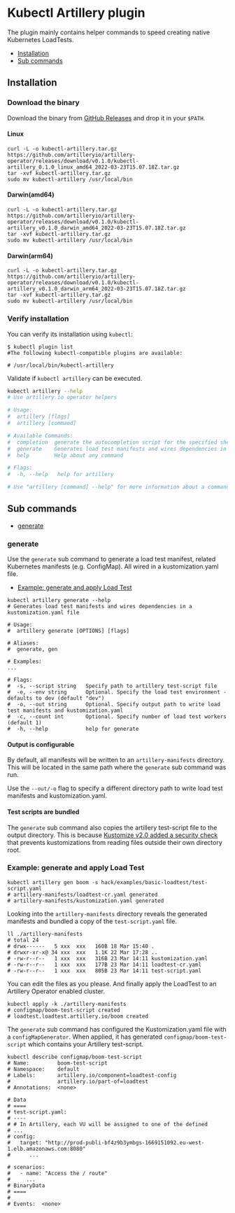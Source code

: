 # Kubectl Artillery plugin

The plugin mainly contains helper commands to speed creating native Kubernetes LoadTests.

- [Installation](#installation)
- [Sub commands](#sub-commands)

## Installation

### Download the binary

Download the binary from [GitHub Releases](https://github.com/artilleryio/artillery-operator/releases) and drop it in
your `$PATH`.

#### Linux

```shell
curl -L -o kubectl-artillery.tar.gz https://github.com/artilleryio/artillery-operator/releases/download/v0.1.0/kubectl-artillery_0.1.0_linux_amd64_2022-03-23T15.07.18Z.tar.gz
tar -xvf kubectl-artillery.tar.gz
sudo mv kubectl-artillery /usr/local/bin
```

#### Darwin(amd64)

```shell
curl -L -o kubectl-artillery.tar.gz https://github.com/artilleryio/artillery-operator/releases/download/v0.1.0/kubectl-artillery_v0.1.0_darwin_amd64_2022-03-23T15.07.18Z.tar.gz
tar -xvf kubectl-artillery.tar.gz
sudo mv kubectl-artillery /usr/local/bin
```

#### Darwin(arm64)

```shell
curl -L -o kubectl-artillery.tar.gz https://github.com/artilleryio/artillery-operator/releases/download/v0.1.0/kubectl-artillery_v0.1.0_darwin_arm64_2022-03-23T15.07.18Z.tar.gz
tar -xvf kubectl-artillery.tar.gz
sudo mv kubectl-artillery /usr/local/bin
```

### Verify installation

You can verify its installation using `kubectl`:

```shell
$ kubectl plugin list
#The following kubectl-compatible plugins are available:

# /usr/local/bin/kubectl-artillery
```

Validate if `kubectl artillery` can be executed.

```bash
kubectl artillery --help
# Use artillery.io operator helpers

# Usage:
#  artillery [flags]
#  artillery [command]

# Available Commands:
#  completion  generate the autocompletion script for the specified shell
#  generate    Generates load test manifests and wires dependencies in a kustomization.yaml file
#  help        Help about any command

# Flags:
#  -h, --help   help for artillery

# Use "artillery [command] --help" for more information about a command.
```

## Sub commands

- [generate](#generate-load-tests)

### generate

Use the `generate` sub command to generate a load test manifest, related Kubernetes manifests (e.g. ConfigMap). All
wired in a kustomization.yaml file.

- [Example: generate and apply Load Test](#example-generate-and-apply-load-test)

```shell
kubectl artillery generate --help
# Generates load test manifests and wires dependencies in a kustomization.yaml file

# Usage:
#  artillery generate [OPTIONS] [flags]

# Aliases:
#  generate, gen

# Examples:
...

# Flags:
#  -s, --script string   Specify path to artillery test-script file
#  -e, --env string      Optional. Specify the load test environment - defaults to dev (default "dev")
#  -o, --out string      Optional. Specify output path to write load test manifests and kustomization.yaml
#  -c, --count int       Optional. Specify number of load test workers (default 1)
#  -h, --help            help for generate
```

#### Output is configurable

By default, all manifests will be written to an `artillery-manifests` directory. This will be located in the same path
where the `generate` sub command was run.

Use the `--out/-o` flag to specify a different directory path to write load test manifests and kustomization.yaml.

#### Test scripts are bundled

The `generate` sub command also copies the artillery test-script file to the output directory. This is
because [Kustomize v2.0 added a security check](https://kubectl.docs.kubernetes.io/faq/kustomize/#security-file-foo-is-not-in-or-below-bar)
that prevents kustomizations from reading files outside their own directory root.

### Example: generate and apply Load Test

```shell
kubectl artillery gen boom -s hack/examples/basic-loadtest/test-script.yaml
# artillery-manifests/loadtest-cr.yaml generated
# artillery-manifests/kustomization.yaml generated
```

Looking into the `artillery-manifests` directory reveals the generated manifests and bundled a copy of
the `test-script.yaml`
file.

```shell
ll ./artillery-manifests
# total 24
# drwx------   5 xxx  xxx   160B 18 Mar 15:40 .
# drwxr-xr-x@ 34 xxx  xxx   1.1K 22 Mar 17:28 ..
# -rw-r--r--   1 xxx  xxx   316B 23 Mar 14:11 kustomization.yaml
# -rw-r--r--   1 xxx  xxx   177B 23 Mar 14:11 loadtest-cr.yaml
# -rw-r--r--   1 xxx  xxx   805B 23 Mar 14:11 test-script.yaml
```

You can edit the files as you please. And finally apply the LoadTest to an Artillery Operator enabled cluster.

```shell
kubectl apply -k ./artillery-manifests
# configmap/boom-test-script created
# loadtest.loadtest.artillery.io/boom created
```

The `generate` sub command has configured the Kustomization.yaml file with a `configMapGenerator`. When applied, it has
generated `configmap/boom-test-script` which contains your Artillery test-script.

```shell
kubectl describe configmap/boom-test-script
# Name:         boom-test-script
# Namespace:    default
# Labels:       artillery.io/component=loadtest-config
#               artillery.io/part-of=loadtest
# Annotations:  <none>

# Data
# ====
# test-script.yaml:
# ----
# # In Artillery, each VU will be assigned to one of the defined
# ...
# config:
#   target: "http://prod-publi-bf4z9b3ymbgs-1669151092.eu-west-1.elb.amazonaws.com:8080"
#      ...

# scenarios:
#   - name: "Access the / route"
#     ...
# BinaryData
# ====
# 
# Events:  <none>
```
